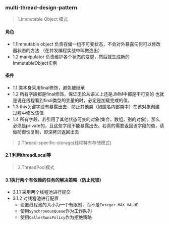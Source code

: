 ### multi-thread-design-pattern
>1.Immutable Object 模式
#### 角色
- 1.1Immutable object 负责存储一组不可变状态，不会对外暴露任何可以修改器状态的方法
（在并发编程实战中叫做逸出）
- 1.2 manipulator 负责维护各个状态的变更，然后就生成新的ImmutableObject实例
#### 条件
- 1.1 类本身采用final修饰，避免被继承
- 1.2 所有字段都是final修饰，保证无论从语义上还是JMM中都是不可变的
也就是说在线程看到final类型的变量的时，必定是加载完成的值。
- 1.3 this关键字没有暴露出去，防止其他类（如匿名内部类中）在该对象创建
过程中修改该值
- 1.4 所有字段，若引用了其他状态可变的对象(集合，数组，别的对象)，那么
必须是private的，且这些字段不能暴露出去。若真的需要返回该字段的值，请
做防御性复制，即深拷贝返回出去

> 2.Thread-specific-storage(线程特有存储模式)
#### 2.1 利用threadLocal等
> 3.ThreadPool模式
#### 3.1执行两个有依赖的任务的解决策略（防止死锁）
- 3.1.1 采用两个线程池进行提交
- 3.1.2 对线程池进行配置
    + 设置线程池的大小为一个有限制，而不是`Integer.MAX_VALUE`
    + 使用`SynchronousQueue`作为工作队列
    + 使用`CallerRunsPolicy`作为拒绝策略
```

```

